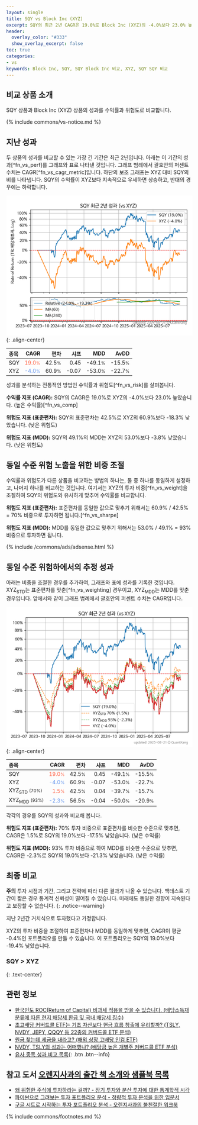 ```yaml
---
layout: single
title: SQY vs Block Inc (XYZ)
excerpt: SQY의 최근 2년 CAGR은 19.0%로 Block Inc (XYZ)의 -4.0%보다 23.0% 높았습니다.
header:
  overlay_color: "#333"
  show_overlay_excerpt: false
toc: true
categories:
- vs
keywords: Block Inc, SQY, SQY Block Inc 비교, XYZ, SQY SQY 비교
---
```


## 비교 상품 소개


SQY 상품과 Block Inc (XYZ) 상품의 성과를 수익률과 위험도로 비교합니다.





{% include commons/vs-notice.md %}

## 지난 성과

두 상품의 성과를 비교할 수 있는 가장 긴 기간은 최근 2년입니다. 아래는 이 기간의 성과[^fn_vs_perf]를 그래프와 표로 나타낸 것입니다.
그래프 범례에서 괄호안의 퍼센트 수치는 CAGR[^fn_vs_cagr_metric]입니다.
하단의 보조 그래프는 XYZ 대비 SQY의 비를 나타냅니다.
SQY의 수익률이 XYZ보다 지속적으로 우세하면 상승하고, 반대의 경우에는 하락합니다.

![SQY](/vs/images/sqy-vs-xyz_dual.png){: .align-center}

| **종목** | **CAGR** | **편차** | **샤프** | **MDD** | **AvDD** |
| :------------ | ------: | -----------: | -------: | ------: | -------: |
| SQY | <span style="color: tomato">19.0<small>%</small></span> | 42.5<small>%</small> | 0.45 | -49.1<small>%</small> | -15.5<small>%</small> |
| XYZ | <span style="color: cornflowerblue">-4.0<small>%</small></span> | 60.9<small>%</small> | -0.07 | -53.0<small>%</small> | -22.7<small>%</small> |

<!-- more -->


성과를 분석하는 전통적인 방법인 수익률과 위험도[^fn_vs_risk]를 살펴봅니다.

**수익률 지표 (CAGR):** SQY의 CAGR은 19.0%로 XYZ의 -4.0%보다 23.0% 높았습니다. (높은 수익률)[^fn_vs_comp]

**위험도 지표 (표준편차):** SQY의 표준편차는 42.5%로 XYZ의 60.9%보다 -18.3% 낮았습니다. (낮은 위험도)

**위험도 지표 (MDD):** SQY의 49.1%의 MDD는 XYZ의 53.0%보다 -3.8% 낮았습니다. (낮은 위험도)



## 동일 수준 위험 노출을 위한 비중 조절

수익률과 위험도가 다른 상품을 비교하는 방법의 하나는, 둘 중 하나를 동일하게 설정하고, 나머지 하나를 비교하는 것입니다.
여기서는 XYZ의 투자 비중[^fn_vs_weight]을 조절하여 SQY의 위험도와 유사하게 맞추어 수익률를 비교합니다.

**위험도 지표 (표준편차):** 표준편차를 동일한 값으로 맞추기 위해서는 60.9% / 42.5% = 70% 비중으로 투자하면 됩니다.[^fn_vs_sharpe]

**위험도 지표 (MDD):** MDD를 동일한 값으로 맞추기 위해서는 53.0% / 49.1% = 93% 비중으로 투자하면 됩니다.


{% include /commons/ads/adsense.html %}



## 동일 수준 위험하에서의 추정 성과

아래는 비중을 조절한 경우를 추가하여, 그래프와 표에 성과를 기록한 것입니다.
XYZ<sub>STD</sub>는 표준편차를 맞춘[^fn_vs_weighting] 경우이고, XYZ<sub>MDD</sub>는 MDD를 맞춘 경우입니다.
앞에서와 같이 그래프 범례에서 괄호안의 퍼센트 수치는 CAGR입니다.


![SQY](/vs/images/sqy-vs-xyz.png){: .align-center}



| **종목** | **CAGR** | **편차** | **샤프** | **MDD** | **AvDD** |
| :------------ | ------: | -----------: | -------: | ------: | -------: |
| SQY | <span style="color: tomato">19.0<small>%</small></span> | 42.5<small>%</small> | 0.45 | -49.1<small>%</small> | -15.5<small>%</small> |
| XYZ | <span style="color: cornflowerblue">-4.0<small>%</small></span> | 60.9<small>%</small> | -0.07 | -53.0<small>%</small> | -22.7<small>%</small> |
| XYZ<sub>STD</sub> <small>(70%)</small> | <span style="color: tomato">1.5<small>%</small></span> | 42.5<small>%</small> | 0.04 | -39.7<small>%</small> | -15.7<small>%</small> |
| XYZ<sub>MDD</sub> <small>(93%)</small> | <span style="color: cornflowerblue">-2.3<small>%</small></span> | 56.5<small>%</small> | -0.04 | -50.0<small>%</small> | -20.9<small>%</small> |



각각의 경우를 SQY의 성과와 비교해 봅니다.

**위험도 지표 (표준편차):** 70% 투자 비중으로 표준편차를 비슷한 수준으로 맞추면, CAGR은 1.5%로 SQY의 19.0%보다 -17.5% 낮았습니다. (낮은 수익률)

**위험도 지표 (MDD):** 93% 투자 비중으로 하여 MDD를 비슷한 수준으로 맞추면, CAGR은 -2.3%로 SQY의 19.0%보다 -21.3% 낮았습니다. (낮은 수익률)




## 최종 비교

**주의** 투자 시점과 기간, 그리고 전략에 따라 다른 결과가 나올 수 있습니다. 백테스트 기간이 짧은 경우 통계적 신뢰성이 떨어질 수 있습니다. 미래에도 동일한 경향이 지속된다고 보장할 수 없습니다.
{: .notice--warning}

지난 2년간 거치식으로 투자했다고 가정합니다.

XYZ의 투자 비중을 조절하여 표준편차나 MDD를 동일하게 맞추면, CAGR이 평균 -0.4%인 포트폴리오를 만들 수 있습니다.
이 포트폴리오는 SQY의 19.0%보다 -19.4% 낮았습니다.

### SQY &gt; XYZ
{: .text-center}


## 관련 정보

- [한국인도 ROC(Return of Capital) 비과세 적용을 받을 수 있습니다. (배당소득재분류에 따른 현지 배당세 환급 및 국내 배당세 징수)](https://kongdori.tistory.com/299)
- [초고배당 커버드콜 ETF는 기초 자산보다 현금 흐름 창출에 유리할까? (TSLY, NVDY, JEPY, QQQY 등 22종의 커버드콜 ETF 분석)](https://kongdori.tistory.com/286)
- [원금 찾는데 세금을 내라고? (해외 상장 고배당 인컴 ETF)](https://kongdori.tistory.com/206)
- [NVDY, TSLY의 성과는 어떠했나? (배당금 높은 개별주 커버드콜 ETF 분석)](https://kongdori.tistory.com/172)
- [유사 종목 성과 비교 목록](/vs/){: .btn .btn--info}


## 참고 도서 [오렌지사과의 출간 책 소개와 샘플북 목록](https://kongdori.tistory.com/691)

- [왜 위험한 주식에 투자하라는 걸까? - 장기 투자와 분산 투자에 대한 통계학적 시각](https://kongdori.tistory.com/421)
- [파이썬으로 그려보는 투자 포트폴리오 분석  - 정량적 투자 분석을 위한 입문서](https://kongdori.tistory.com/643)
- [구글 시트로 시작하는 투자 포트폴리오 분석 - 오렌지사과의 불친절한 워크북](https://kongdori.tistory.com/449)

{% include commons/footnotes.md %}
